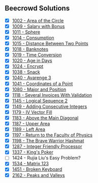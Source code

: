 ## Beecrowd Solutions

 - [x] [1002 - Area of the Circle](https://github.com/brunowanderson7/beecrowd-solutions/blob/master/1002.c)
 - [x] [1009 - Salary with Bonus](https://github.com/brunowanderson7/beecrowd-solutions/blob/master/1009.c)
 - [x] [1011 - Sphere](https://github.com/brunowanderson7/beecrowd-solutions/blob/master/1011.py)
 - [x] [1014 - Consumption](https://github.com/brunowanderson7/beecrowd-solutions/blob/master/1014.c)
 - [x] [1015 - Distance Between Two Points](https://github.com/brunowanderson7/beecrowd-solutions/blob/master/1015.c)
 - [x] [1018 - Banknotes](https://github.com/brunowanderson7/beecrowd-solutions/blob/master/1018.c)
 - [x] [1019 - Time Conversion](https://github.com/brunowanderson7/Beecrowd/blob/master/1019.py)
 - [x] [1020 - Age in Days](https://github.com/brunowanderson7/beecrowd-solutions/blob/master/1020.c)
 - [x] [1024 - Encrypt](https://github.com/brunowanderson7/beecrowd-solutions/blob/master/1024.py)
 - [x] [1038 - Snack](https://github.com/brunowanderson7/beecrowd-solutions/blob/master/1038.c)
 - [x] [1040 - Avarenge 3](https://github.com/brunowanderson7/beecrowd-solutions/blob/master/1040.c)
 - [x] [1041 - Coordinates of a Point](https://github.com/brunowanderson7/beecrowd-solutions/blob/master/1041.c)
 - [x] [1080 - Major and Position](https://github.com/brunowanderson7/beecrowd-solutions/blob/master/1080.c)
 - [x] [1118 - Several Invoices With Validation](https://github.com/brunowanderson7/Beecrowd/blob/master/1118.py)
 - [x] [1145 - Logical Sequence 2](https://github.com/brunowanderson7/beecrowd-solutions/blob/master/1145.c)
 - [x] [1149 - Adding Consecutive Integers](https://github.com/brunowanderson7/beecrowd-solutions/blob/master/1149.c)
 - [x] [1179 - IV Vector Fill](https://github.com/brunowanderson7/beecrowd-solutions/blob/master/1179.c)
 - [x] [1183 - Above the Main Diagonal](https://github.com/brunowanderson7/beecrowd-solutions/blob/master/1183.c)
 - [x] [1187 - Upper Area](https://github.com/brunowanderson7/beecrowd-solutions/blob/master/1187.c)
 - [x] [1189 - Left Area](https://github.com/brunowanderson7/beecrowd-solutions/blob/master/1189.c)
 - [x] [1197 - Return to the Faculty of Physics](https://github.com/brunowanderson7/Beecrowd/blob/master/1197.py)
 - [x] [1198 - The Brave Warrior Hashmat](https://github.com/brunowanderson7/Beecrowd/blob/master/1198.py)
 - [x] [1287 - Integer Friendly Processor](https://github.com/brunowanderson7/Beecrowd/blob/master/1287.py)
 - [x] [1337 - King's Poker](https://github.com/brunowanderson7/Beecrowd/blob/master/1337.py)
 - [ ] 1424 - Rujia Liu's Easy Problem?
 - [x] [1534 - Matrix 123](https://github.com/brunowanderson7/beecrowd-solutions/blob/master/1534.c)
 - [x] [1451 - Broken Keyboard](https://github.com/brunowanderson7/Beecrowd/blob/master/1451.py)
 - [x] [2162 - Peaks and Valleys](https://github.com/brunowanderson7/beecrowd-solutions/blob/master/2162.c)